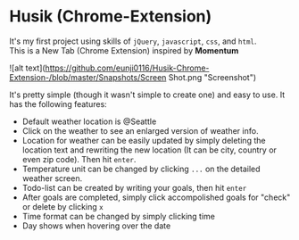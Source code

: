 # Husik (Chrome-Extension)

It's my first project using skills of `jQuery`, `javascript`, `css`, and `html`. \
This is a New Tab (Chrome Extension) inspired by **Momentum** 

![alt text](https://github.com/eunji0116/Husik-Chrome-Extension-/blob/master/Snapshots/Screen Shot.png "Screenshot") 


It's pretty simple (though it wasn't simple to create one) and easy to use.
It has the following features:
  * Default weather location is @Seattle
  * Click on the weather to see an enlarged version of weather info. 
  * Location for weather can be easily updated by simply deleting the location text and rewriting the new location (It can be city, country or even zip code). Then hit `enter`.
  * Temperature unit can be changed by clicking `...` on the detailed weather screen.
  * Todo-list can be created by writing your goals, then hit `enter`
  * After goals are completed, simply click accompolished goals for "check" or delete by clicking `x`
  * Time format can be changed by simply clicking time
  * Day shows when hovering over the date
  
